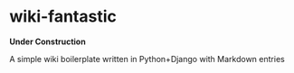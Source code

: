 # wiki-fantastic
**Under Construction**

A simple wiki boilerplate written in Python+Django with Markdown entries
